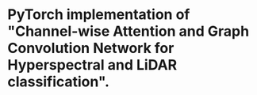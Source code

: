 # PyTorch implementation of "Channel-wise Attention and Graph Convolution Network for Hyperspectral and LiDAR classification".

